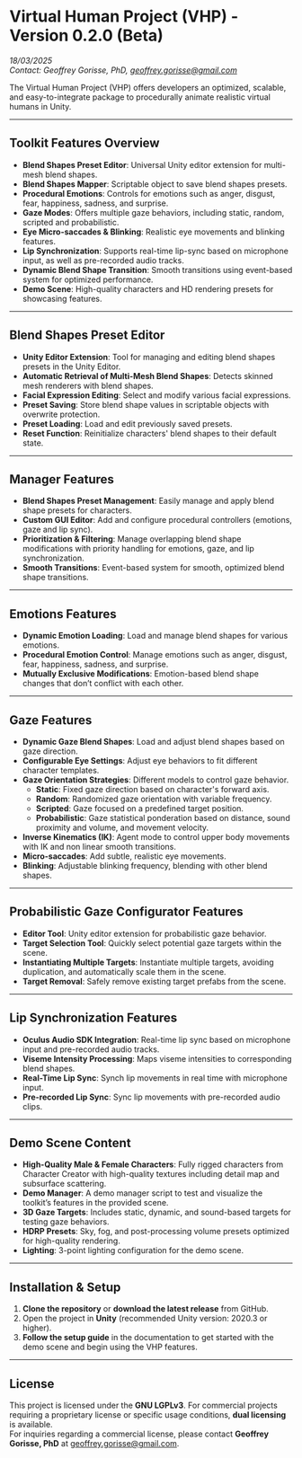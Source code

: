 # Virtual Human Project (VHP) - Version 0.2.0 (Beta)
*18/03/2025*  
*Contact: Geoffrey Gorisse, PhD, [geoffrey.gorisse@gmail.com](mailto:geoffrey.gorisse@gmail.com)*

The Virtual Human Project (VHP) offers developers an optimized, scalable, and easy-to-integrate package to procedurally animate realistic virtual humans in Unity.

---

## Toolkit Features Overview

- **Blend Shapes Preset Editor**: Universal Unity editor extension for multi-mesh blend shapes.
- **Blend Shapes Mapper**: Scriptable object to save blend shapes presets.
- **Procedural Emotions**: Controls for emotions such as anger, disgust, fear, happiness, sadness, and surprise.
- **Gaze Modes**: Offers multiple gaze behaviors, including static, random, scripted and probabilistic.
- **Eye Micro-saccades & Blinking**: Realistic eye movements and blinking features.
- **Lip Synchronization**: Supports real-time lip-sync based on microphone input, as well as pre-recorded audio tracks.
- **Dynamic Blend Shape Transition**: Smooth transitions using event-based system for optimized performance.
- **Demo Scene**: High-quality characters and HD rendering presets for showcasing features.

---

## Blend Shapes Preset Editor

- **Unity Editor Extension**: Tool for managing and editing blend shapes presets in the Unity Editor.
- **Automatic Retrieval of Multi-Mesh Blend Shapes**: Detects skinned mesh renderers with blend shapes.
- **Facial Expression Editing**: Select and modify various facial expressions.
- **Preset Saving**: Store blend shape values in scriptable objects with overwrite protection.
- **Preset Loading**: Load and edit previously saved presets.
- **Reset Function**: Reinitialize characters' blend shapes to their default state.

---

## Manager Features

- **Blend Shapes Preset Management**: Easily manage and apply blend shape presets for characters.
- **Custom GUI Editor**: Add and configure procedural controllers (emotions, gaze and lip sync).
- **Prioritization & Filtering**: Manage overlapping blend shape modifications with priority handling for emotions, gaze, and lip synchronization.
- **Smooth Transitions**: Event-based system for smooth, optimized blend shape transitions.

---

## Emotions Features

- **Dynamic Emotion Loading**: Load and manage blend shapes for various emotions.
- **Procedural Emotion Control**: Manage emotions such as anger, disgust, fear, happiness, sadness, and surprise.
- **Mutually Exclusive Modifications**: Emotion-based blend shape changes that don’t conflict with each other.

---

## Gaze Features

- **Dynamic Gaze Blend Shapes**: Load and adjust blend shapes based on gaze direction.
- **Configurable Eye Settings**: Adjust eye behaviors to fit different character templates.
- **Gaze Orientation Strategies**: Different models to control gaze behavior.
  - **Static**: Fixed gaze direction based on character's forward axis.
  - **Random**: Randomized gaze orientation with variable frequency.
  - **Scripted**: Gaze focused on a predefined target position.  
  - **Probabilistic**: Gaze statistical ponderation based on distance, sound proximity and volume, and movement velocity. 
- **Inverse Kinematics (IK)**: Agent mode to control upper body movements with IK and non linear smooth transitions.
- **Micro-saccades**: Add subtle, realistic eye movements.
- **Blinking**: Adjustable blinking frequency, blending with other blend shapes.

---

## Probabilistic Gaze Configurator Features

- **Editor Tool**: Unity editor extension for probabilistic gaze behavior.
- **Target Selection Tool**: Quickly select potential gaze targets within the scene.
- **Instantiating Multiple Targets**: Instantiate multiple targets, avoiding duplication, and automatically scale them in the scene.
- **Target Removal**: Safely remove existing target prefabs from the scene.

---

## Lip Synchronization Features

- **Oculus Audio SDK Integration**: Real-time lip sync based on microphone input and pre-recorded audio tracks.
- **Viseme Intensity Processing**: Maps viseme intensities to corresponding blend shapes.
- **Real-Time Lip Sync**: Synch lip movements in real time with microphone input.
- **Pre-recorded Lip Sync**: Sync lip movements with pre-recorded audio clips.

---

## Demo Scene Content

- **High-Quality Male & Female Characters**: Fully rigged characters from Character Creator with high-quality textures including detail map and subsurface scattering.
- **Demo Manager**: A demo manager script to test and visualize the toolkit’s features in the provided scene.
- **3D Gaze Targets**: Includes static, dynamic, and sound-based targets for testing gaze behaviors.
- **HDRP Presets**: Sky, fog, and post-processing volume presets optimized for high-quality rendering.
- **Lighting**: 3-point lighting configuration for the demo scene.

---

## Installation & Setup

1. **Clone the repository** or **download the latest release** from GitHub.
2. Open the project in **Unity** (recommended Unity version: 2020.3 or higher).
4. **Follow the setup guide** in the documentation to get started with the demo scene and begin using the VHP features.

---

## License

This project is licensed under the **GNU LGPLv3**. For commercial projects requiring a proprietary license or specific usage conditions, **dual licensing** is available.  
For inquiries regarding a commercial license, please contact **Geoffrey Gorisse, PhD** at [geoffrey.gorisse@gmail.com](mailto:geoffrey.gorisse@gmail.com).  
